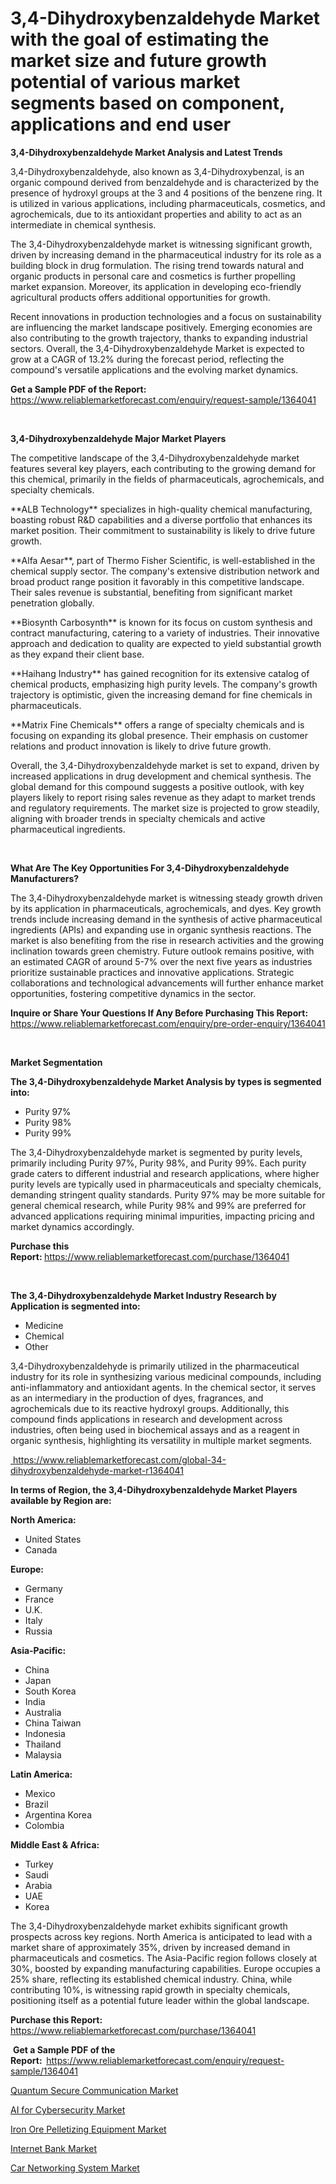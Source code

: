 <p><h1>3,4-Dihydroxybenzaldehyde Market with the goal of estimating the market size and future growth potential of various market segments based on component, applications and end user</h1></p><p><strong>3,4-Dihydroxybenzaldehyde Market Analysis and Latest Trends</strong></p>
<p><p>3,4-Dihydroxybenzaldehyde, also known as 3,4-Dihydroxybenzal, is an organic compound derived from benzaldehyde and is characterized by the presence of hydroxyl groups at the 3 and 4 positions of the benzene ring. It is utilized in various applications, including pharmaceuticals, cosmetics, and agrochemicals, due to its antioxidant properties and ability to act as an intermediate in chemical synthesis.</p><p>The 3,4-Dihydroxybenzaldehyde market is witnessing significant growth, driven by increasing demand in the pharmaceutical industry for its role as a building block in drug formulation. The rising trend towards natural and organic products in personal care and cosmetics is further propelling market expansion. Moreover, its application in developing eco-friendly agricultural products offers additional opportunities for growth.</p><p>Recent innovations in production technologies and a focus on sustainability are influencing the market landscape positively. Emerging economies are also contributing to the growth trajectory, thanks to expanding industrial sectors. Overall, the 3,4-Dihydroxybenzaldehyde Market is expected to grow at a CAGR of 13.2% during the forecast period, reflecting the compound's versatile applications and the evolving market dynamics.</p></p>
<p><strong>Get a Sample PDF of the Report:&nbsp;</strong> <a href="https://www.reliablemarketforecast.com/enquiry/request-sample/1364041?utm_campaign=1600&utm_medium=2&utm_source=Github&utm_content=ia&utm_term=21102024&utm_id=34-dihydroxybenzaldehyde">https://www.reliablemarketforecast.com/enquiry/request-sample/1364041</a></p>
<p>&nbsp;</p>
<p><strong>3,4-Dihydroxybenzaldehyde Major Market Players</strong></p>
<p><p>The competitive landscape of the 3,4-Dihydroxybenzaldehyde market features several key players, each contributing to the growing demand for this chemical, primarily in the fields of pharmaceuticals, agrochemicals, and specialty chemicals. </p><p>**ALB Technology** specializes in high-quality chemical manufacturing, boasting robust R&D capabilities and a diverse portfolio that enhances its market position. Their commitment to sustainability is likely to drive future growth.</p><p>**Alfa Aesar**, part of Thermo Fisher Scientific, is well-established in the chemical supply sector. The company's extensive distribution network and broad product range position it favorably in this competitive landscape. Their sales revenue is substantial, benefiting from significant market penetration globally.</p><p>**Biosynth Carbosynth** is known for its focus on custom synthesis and contract manufacturing, catering to a variety of industries. Their innovative approach and dedication to quality are expected to yield substantial growth as they expand their client base.</p><p>**Haihang Industry** has gained recognition for its extensive catalog of chemical products, emphasizing high purity levels. The company's growth trajectory is optimistic, given the increasing demand for fine chemicals in pharmaceuticals.</p><p>**Matrix Fine Chemicals** offers a range of specialty chemicals and is focusing on expanding its global presence. Their emphasis on customer relations and product innovation is likely to drive future growth.</p><p>Overall, the 3,4-Dihydroxybenzaldehyde market is set to expand, driven by increased applications in drug development and chemical synthesis. The global demand for this compound suggests a positive outlook, with key players likely to report rising sales revenue as they adapt to market trends and regulatory requirements. The market size is projected to grow steadily, aligning with broader trends in specialty chemicals and active pharmaceutical ingredients.</p></p>
<p>&nbsp;</p>
<p><strong>What Are The Key Opportunities For 3,4-Dihydroxybenzaldehyde Manufacturers?</strong></p>
<p><p>The 3,4-Dihydroxybenzaldehyde market is witnessing steady growth driven by its application in pharmaceuticals, agrochemicals, and dyes. Key growth trends include increasing demand in the synthesis of active pharmaceutical ingredients (APIs) and expanding use in organic synthesis reactions. The market is also benefiting from the rise in research activities and the growing inclination towards green chemistry. Future outlook remains positive, with an estimated CAGR of around 5-7% over the next five years as industries prioritize sustainable practices and innovative applications. Strategic collaborations and technological advancements will further enhance market opportunities, fostering competitive dynamics in the sector.</p></p>
<p><strong>Inquire or Share Your Questions If Any Before Purchasing This Report:</strong> <a href="https://www.reliablemarketforecast.com/enquiry/pre-order-enquiry/1364041?utm_campaign=1600&utm_medium=2&utm_source=Github&utm_content=ia&utm_term=21102024&utm_id=34-dihydroxybenzaldehyde">https://www.reliablemarketforecast.com/enquiry/pre-order-enquiry/1364041</a></p>
<p>&nbsp;</p>
<p><strong>Market Segmentation</strong></p>
<p><strong>The 3,4-Dihydroxybenzaldehyde Market Analysis by types is segmented into:</strong></p>
<p><ul><li>Purity 97%</li><li>Purity 98%</li><li>Purity 99%</li></ul></p>
<p><p>The 3,4-Dihydroxybenzaldehyde market is segmented by purity levels, primarily including Purity 97%, Purity 98%, and Purity 99%. Each purity grade caters to different industrial and research applications, where higher purity levels are typically used in pharmaceuticals and specialty chemicals, demanding stringent quality standards. Purity 97% may be more suitable for general chemical research, while Purity 98% and 99% are preferred for advanced applications requiring minimal impurities, impacting pricing and market dynamics accordingly.</p></p>
<p><strong>Purchase this Report:&nbsp;</strong><a href="https://www.reliablemarketforecast.com/purchase/1364041?utm_campaign=1600&utm_medium=2&utm_source=Github&utm_content=ia&utm_term=21102024&utm_id=34-dihydroxybenzaldehyde">https://www.reliablemarketforecast.com/purchase/1364041</a></p>
<p>&nbsp;</p>
<p><strong>The 3,4-Dihydroxybenzaldehyde Market Industry Research by Application is segmented into:</strong></p>
<p><ul><li>Medicine</li><li>Chemical</li><li>Other</li></ul></p>
<p><p>3,4-Dihydroxybenzaldehyde is primarily utilized in the pharmaceutical industry for its role in synthesizing various medicinal compounds, including anti-inflammatory and antioxidant agents. In the chemical sector, it serves as an intermediary in the production of dyes, fragrances, and agrochemicals due to its reactive hydroxyl groups. Additionally, this compound finds applications in research and development across industries, often being used in biochemical assays and as a reagent in organic synthesis, highlighting its versatility in multiple market segments.</p></p>
<p><a href="https://www.reliablemarketforecast.com/global-34-dihydroxybenzaldehyde-market-r1364041?utm_campaign=1600&utm_medium=2&utm_source=Github&utm_content=ia&utm_term=21102024&utm_id=34-dihydroxybenzaldehyde">&nbsp;https://www.reliablemarketforecast.com/global-34-dihydroxybenzaldehyde-market-r1364041</a></p>
<p><strong>In terms of Region, the 3,4-Dihydroxybenzaldehyde Market Players available by Region are:</strong></p>
<p>
    <p> <strong> North America: </strong>
        <ul>
            <li>United States</li>
            <li>Canada</li>
        </ul>
        </p> 
    <p> <strong> Europe: </strong>
        <ul>
            <li>Germany</li>
            <li>France</li>
            <li>U.K.</li>
            <li>Italy</li>
            <li>Russia</li>
        </ul>
        </p> 
    <p> <strong> Asia-Pacific: </strong>
        <ul>
            <li>China</li>
            <li>Japan</li>
            <li>South Korea</li>
            <li>India</li>
            <li>Australia</li>
            <li>China Taiwan</li>
            <li>Indonesia</li>
            <li>Thailand</li>
            <li>Malaysia</li>
        </ul>
        </p> 
    <p> <strong> Latin America: </strong>
        <ul>
            <li>Mexico</li>
            <li>Brazil</li>
            <li>Argentina Korea</li>
            <li>Colombia</li>
        </ul>
        </p> 
    <p> <strong> Middle East & Africa: </strong>
        <ul>
            <li>Turkey</li>
            <li>Saudi</li>
            <li>Arabia</li>
            <li>UAE</li>
            <li>Korea</li>
        </ul>
    </p>
    </p>
<p><p>The 3,4-Dihydroxybenzaldehyde market exhibits significant growth prospects across key regions. North America is anticipated to lead with a market share of approximately 35%, driven by increased demand in pharmaceuticals and cosmetics. The Asia-Pacific region follows closely at 30%, boosted by expanding manufacturing capabilities. Europe occupies a 25% share, reflecting its established chemical industry. China, while contributing 10%, is witnessing rapid growth in specialty chemicals, positioning itself as a potential future leader within the global landscape.</p></p>
<p><strong>Purchase this Report: </strong><a href="https://www.reliablemarketforecast.com/purchase/1364041?utm_campaign=1600&utm_medium=2&utm_source=Github&utm_content=ia&utm_term=21102024&utm_id=34-dihydroxybenzaldehyde">https://www.reliablemarketforecast.com/purchase/1364041</a></p>
<p>&nbsp;<strong>Get a Sample PDF of the Report:&nbsp;&nbsp;</strong><a href="https://www.reliablemarketforecast.com/enquiry/request-sample/1364041?utm_campaign=1600&utm_medium=2&utm_source=Github&utm_content=ia&utm_term=21102024&utm_id=34-dihydroxybenzaldehyde">https://www.reliablemarketforecast.com/enquiry/request-sample/1364041</a></p>
<p><strong></strong></p>
<p><p><a href="https://www.linkedin.com/pulse/quantum-secure-communication-market-outlook-share-analysis-x5lzc?utm_campaign=1600&utm_medium=2&utm_source=Github&utm_content=ia&utm_term=21102024&utm_id=34-dihydroxybenzaldehyde">Quantum Secure Communication Market</a></p><p><a href="https://www.linkedin.com/pulse/ai-cybersecurity-market-global-regional-analysis-focus-ig9dc?utm_campaign=1600&utm_medium=2&utm_source=Github&utm_content=ia&utm_term=21102024&utm_id=34-dihydroxybenzaldehyde">AI for Cybersecurity Market</a></p><p><a href="https://issuu.com/reportprime-2/docs/iron-ore-pelletizing-equipment-mark_cdbe1c19e81c30?utm_campaign=1600&utm_medium=2&utm_source=Github&utm_content=ia&utm_term=21102024&utm_id=34-dihydroxybenzaldehyde">Iron Ore Pelletizing Equipment Market</a></p><p><a href="https://www.linkedin.com/pulse/internet-bank-market-global-trends-forecast-2024-2031-ek-phrasis-hlgrc?utm_campaign=1600&utm_medium=2&utm_source=Github&utm_content=ia&utm_term=21102024&utm_id=34-dihydroxybenzaldehyde">Internet Bank Market</a></p><p><a href="https://www.linkedin.com/pulse/top-trends-transforming-car-networking-system-market-2024--5ry5c?utm_campaign=1600&utm_medium=2&utm_source=Github&utm_content=ia&utm_term=21102024&utm_id=34-dihydroxybenzaldehyde">Car Networking System Market</a></p></p>